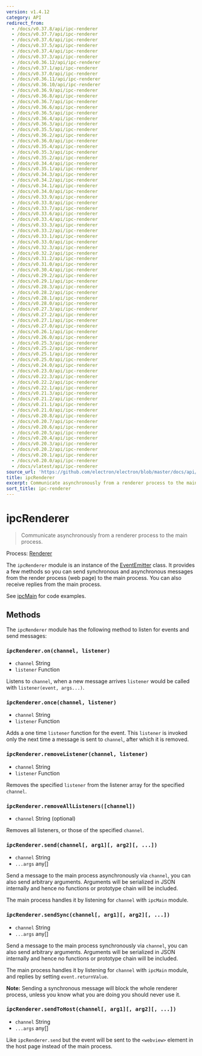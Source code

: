 ```yaml
---
version: v1.4.12
category: API
redirect_from:
  - /docs/v0.37.8/api/ipc-renderer
  - /docs/v0.37.7/api/ipc-renderer
  - /docs/v0.37.6/api/ipc-renderer
  - /docs/v0.37.5/api/ipc-renderer
  - /docs/v0.37.4/api/ipc-renderer
  - /docs/v0.37.3/api/ipc-renderer
  - /docs/v0.36.12/api/ipc-renderer
  - /docs/v0.37.1/api/ipc-renderer
  - /docs/v0.37.0/api/ipc-renderer
  - /docs/v0.36.11/api/ipc-renderer
  - /docs/v0.36.10/api/ipc-renderer
  - /docs/v0.36.9/api/ipc-renderer
  - /docs/v0.36.8/api/ipc-renderer
  - /docs/v0.36.7/api/ipc-renderer
  - /docs/v0.36.6/api/ipc-renderer
  - /docs/v0.36.5/api/ipc-renderer
  - /docs/v0.36.4/api/ipc-renderer
  - /docs/v0.36.3/api/ipc-renderer
  - /docs/v0.35.5/api/ipc-renderer
  - /docs/v0.36.2/api/ipc-renderer
  - /docs/v0.36.0/api/ipc-renderer
  - /docs/v0.35.4/api/ipc-renderer
  - /docs/v0.35.3/api/ipc-renderer
  - /docs/v0.35.2/api/ipc-renderer
  - /docs/v0.34.4/api/ipc-renderer
  - /docs/v0.35.1/api/ipc-renderer
  - /docs/v0.34.3/api/ipc-renderer
  - /docs/v0.34.2/api/ipc-renderer
  - /docs/v0.34.1/api/ipc-renderer
  - /docs/v0.34.0/api/ipc-renderer
  - /docs/v0.33.9/api/ipc-renderer
  - /docs/v0.33.8/api/ipc-renderer
  - /docs/v0.33.7/api/ipc-renderer
  - /docs/v0.33.6/api/ipc-renderer
  - /docs/v0.33.4/api/ipc-renderer
  - /docs/v0.33.3/api/ipc-renderer
  - /docs/v0.33.2/api/ipc-renderer
  - /docs/v0.33.1/api/ipc-renderer
  - /docs/v0.33.0/api/ipc-renderer
  - /docs/v0.32.3/api/ipc-renderer
  - /docs/v0.32.2/api/ipc-renderer
  - /docs/v0.31.2/api/ipc-renderer
  - /docs/v0.31.0/api/ipc-renderer
  - /docs/v0.30.4/api/ipc-renderer
  - /docs/v0.29.2/api/ipc-renderer
  - /docs/v0.29.1/api/ipc-renderer
  - /docs/v0.28.3/api/ipc-renderer
  - /docs/v0.28.2/api/ipc-renderer
  - /docs/v0.28.1/api/ipc-renderer
  - /docs/v0.28.0/api/ipc-renderer
  - /docs/v0.27.3/api/ipc-renderer
  - /docs/v0.27.2/api/ipc-renderer
  - /docs/v0.27.1/api/ipc-renderer
  - /docs/v0.27.0/api/ipc-renderer
  - /docs/v0.26.1/api/ipc-renderer
  - /docs/v0.26.0/api/ipc-renderer
  - /docs/v0.25.3/api/ipc-renderer
  - /docs/v0.25.2/api/ipc-renderer
  - /docs/v0.25.1/api/ipc-renderer
  - /docs/v0.25.0/api/ipc-renderer
  - /docs/v0.24.0/api/ipc-renderer
  - /docs/v0.23.0/api/ipc-renderer
  - /docs/v0.22.3/api/ipc-renderer
  - /docs/v0.22.2/api/ipc-renderer
  - /docs/v0.22.1/api/ipc-renderer
  - /docs/v0.21.3/api/ipc-renderer
  - /docs/v0.21.2/api/ipc-renderer
  - /docs/v0.21.1/api/ipc-renderer
  - /docs/v0.21.0/api/ipc-renderer
  - /docs/v0.20.8/api/ipc-renderer
  - /docs/v0.20.7/api/ipc-renderer
  - /docs/v0.20.6/api/ipc-renderer
  - /docs/v0.20.5/api/ipc-renderer
  - /docs/v0.20.4/api/ipc-renderer
  - /docs/v0.20.3/api/ipc-renderer
  - /docs/v0.20.2/api/ipc-renderer
  - /docs/v0.20.1/api/ipc-renderer
  - /docs/v0.20.0/api/ipc-renderer
  - /docs/vlatest/api/ipc-renderer
source_url: 'https://github.com/electron/electron/blob/master/docs/api/ipc-renderer.md'
title: ipcRenderer
excerpt: Communicate asynchronously from a renderer process to the main process.
sort_title: ipc-renderer
---
```

# ipcRenderer

> Communicate asynchronously from a renderer process to the main process.

Process: [Renderer]({{site.baseurl}}/docs/tutorial/quick-start#renderer-process)

The `ipcRenderer` module is an instance of the [EventEmitter](https://nodejs.org/api/events.html#events_class_eventemitter) class. It provides a few methods so you can send synchronous and asynchronous messages from the render process (web page) to the main process. You can also receive replies from the main process.

See [ipcMain]({{site.baseurl}}/docs/api/ipc-main) for code examples.

## Methods

The `ipcRenderer` module has the following method to listen for events and send messages:

### `ipcRenderer.on(channel, listener)`

*   `channel` String
*   `listener` Function

Listens to `channel`, when a new message arrives `listener` would be called with `listener(event, args...)`.

### `ipcRenderer.once(channel, listener)`

*   `channel` String
*   `listener` Function

Adds a one time `listener` function for the event. This `listener` is invoked only the next time a message is sent to `channel`, after which it is removed.

### `ipcRenderer.removeListener(channel, listener)`

*   `channel` String
*   `listener` Function

Removes the specified `listener` from the listener array for the specified `channel`.

### `ipcRenderer.removeAllListeners([channel])`

*   `channel` String (optional)

Removes all listeners, or those of the specified `channel`.

### `ipcRenderer.send(channel[, arg1][, arg2][, ...])`

*   `channel` String
*   `...args` any[]

Send a message to the main process asynchronously via `channel`, you can also send arbitrary arguments. Arguments will be serialized in JSON internally and hence no functions or prototype chain will be included.

The main process handles it by listening for `channel` with `ipcMain` module.

### `ipcRenderer.sendSync(channel[, arg1][, arg2][, ...])`

*   `channel` String
*   `...args` any[]

Send a message to the main process synchronously via `channel`, you can also send arbitrary arguments. Arguments will be serialized in JSON internally and hence no functions or prototype chain will be included.

The main process handles it by listening for `channel` with `ipcMain` module, and replies by setting `event.returnValue`.

**Note:** Sending a synchronous message will block the whole renderer process, unless you know what you are doing you should never use it.

### `ipcRenderer.sendToHost(channel[, arg1][, arg2][, ...])`

*   `channel` String
*   `...args` any[]

Like `ipcRenderer.send` but the event will be sent to the `<webview>` element in the host page instead of the main process.
